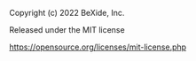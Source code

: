 Copyright (c) 2022 BeXide, Inc.

Released under the MIT license

https://opensource.org/licenses/mit-license.php